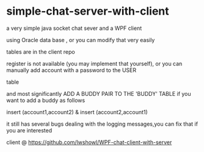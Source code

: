 # simple-chat-server-with-client
a very simple java socket chat sever and a WPF client

using Oracle data base , or you can modify that very easily

tables are in the client repo

register is not available (you may implement that yourself), or you can manually add account with a password to the USER 

table

and most significantly ADD A BUDDY PAIR TO THE 'BUDDY' TABLE if you want to add a buddy as follows

insert (account1,account2) & insert (account2,account1)

it still has several bugs dealing with the logging messages,you can fix that if you are interested

client @ https://github.com/lwshowl/WPF-chat-client-with-server
